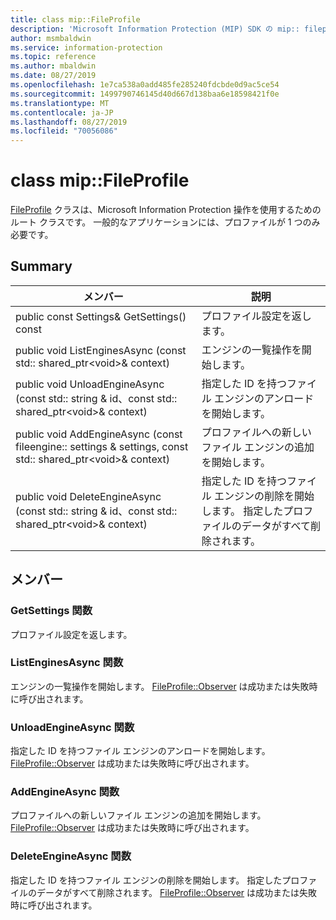```yaml
---
title: class mip::FileProfile
description: 'Microsoft Information Protection (MIP) SDK の mip:: fileprofile クラスを文書にします。'
author: msmbaldwin
ms.service: information-protection
ms.topic: reference
ms.author: mbaldwin
ms.date: 08/27/2019
ms.openlocfilehash: 1e7ca538a0add485fe285240fdcbde0d9ac5ce54
ms.sourcegitcommit: 1499790746145d40d667d138baa6e18598421f0e
ms.translationtype: MT
ms.contentlocale: ja-JP
ms.lasthandoff: 08/27/2019
ms.locfileid: "70056086"
---
```

# <a name="class-mipfileprofile"></a>class mip::FileProfile 
[FileProfile](class_mip_fileprofile.md) クラスは、Microsoft Information Protection 操作を使用するためのルート クラスです。
一般的なアプリケーションには、プロファイルが 1 つのみ必要です。
  
## <a name="summary"></a>Summary
 メンバー                        | 説明                                
--------------------------------|---------------------------------------------
public const Settings& GetSettings() const  |  プロファイル設定を返します。
public void ListEnginesAsync (const std:: shared_ptr\<void\>& context)  |  エンジンの一覧操作を開始します。
public void UnloadEngineAsync (const std:: string & id、const std:: shared_ptr\<void\>& context)  |  指定した ID を持つファイル エンジンのアンロードを開始します。
public void AddEngineAsync (const fileengine:: settings & settings, const std:: shared_ptr\<void\>& context)  |  プロファイルへの新しいファイル エンジンの追加を開始します。
public void DeleteEngineAsync (const std:: string & id、const std:: shared_ptr\<void\>& context)  |  指定した ID を持つファイル エンジンの削除を開始します。 指定したプロファイルのデータがすべて削除されます。
  
## <a name="members"></a>メンバー
  
### <a name="getsettings-function"></a>GetSettings 関数
プロファイル設定を返します。
  
### <a name="listenginesasync-function"></a>ListEnginesAsync 関数
エンジンの一覧操作を開始します。
[FileProfile::Observer](class_mip_fileprofile_observer.md) は成功または失敗時に呼び出されます。
  
### <a name="unloadengineasync-function"></a>UnloadEngineAsync 関数
指定した ID を持つファイル エンジンのアンロードを開始します。
[FileProfile::Observer](class_mip_fileprofile_observer.md) は成功または失敗時に呼び出されます。
  
### <a name="addengineasync-function"></a>AddEngineAsync 関数
プロファイルへの新しいファイル エンジンの追加を開始します。
[FileProfile::Observer](class_mip_fileprofile_observer.md) は成功または失敗時に呼び出されます。
  
### <a name="deleteengineasync-function"></a>DeleteEngineAsync 関数
指定した ID を持つファイル エンジンの削除を開始します。 指定したプロファイルのデータがすべて削除されます。
[FileProfile::Observer](class_mip_fileprofile_observer.md) は成功または失敗時に呼び出されます。